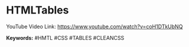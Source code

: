 # HTMLTables

YouTube Video Link:
https://www.youtube.com/watch?v=coH1DTkUbNQ

**Keywords:** #HMTL #CSS #TABLES #CLEANCSS
